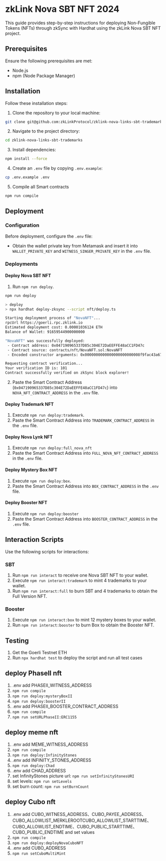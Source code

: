 # zkLink Nova SBT NFT 2024

This guide provides step-by-step instructions for deploying Non-Fungible Tokens (NFTs) through zkSync with Hardhat using the zkLink Nova SBT NFT project.

## Prerequisites

Ensure the following prerequisites are met:

- Node.js
- npm (Node Package Manager)

## Installation

Follow these installation steps:

1. Clone the repository to your local machine:

```bash
git clone git@github.com:zkLinkProtocol/zklink-nova-links-sbt-trademarks.git
```

2. Navigate to the project directory:

```bash
cd zklink-nova-links-sbt-trademarks
```

3. Install dependencies:

```bash
npm install --force
```

4. Create an `.env` file by copying `.env.example`:

```bash
cp .env.example .env
```

5. Compile all Smart contracts

```bash
npm run compile
```

## Deployment

### Configuration

Before deployment, configure the `.env` file:

- Obtain the wallet private key from Metamask and insert it into `WALLET_PRIVATE_KEY` and `WITNESS_SINGER_PRIVATE_KEY` in the `.env` file.

### Deployments

#### Deploy Nova SBT NFT

1. Run `npm run deploy`.

```bash
npm run deploy

> deploy
> npx hardhat deploy-zksync --script nft/deploy.ts

Starting deployment process of "NovaNFT"...
rpcUrl https://goerli.rpc.zklink.io
Estimated deployment cost: 0.00001036124 ETH
Balance of Wallet: 91659544900000000

"NovaNFT" was successfully deployed:
 - Contract address: 0x047190965337D85c304E72DaEEFFE48aCC1FD47c
 - Contract source: contracts/nft/NovaNFT.sol:NovaNFT
 - Encoded constructor arguments: 0x0000000000000000000000008f9fac43a6740eba56b89d146841c5ed2d3665dd

Requesting contract verification...
Your verification ID is: 101
Contract successfully verified on zkSync block explorer!
```

2. Paste the Smart Contract Address (`0x047190965337D85c304E72DaEEFFE48aCC1FD47c`) into `NOVA_NFT_CONTRACT_ADDRESS` in the `.env` file.

#### Deploy Trademark NFT

1. Execute `npm run deploy:trademark`.
2. Paste the Smart Contract Address into `TRADEMARK_CONTRACT_ADDRESS` in the `.env` file.

#### Deploy Nova Lynk NFT

1. Execute `npm run deploy:full_nova_nft`
2. Paste the Smart Contract Address into `FULL_NOVA_NFT_CONTRACT_ADDRESS` in the `.env` file.

#### Deploy Mystery Box NFT

1. Execute `npm run deploy:box`.
2. Paste the Smart Contract Address into `BOX_CONTRACT_ADDRESS` in the `.env` file.

#### Deploy Booster NFT

1. Execute `npm run deploy:booster`
2. Paste the Smart Contract Address into `BOOSTER_CONTRACT_ADDRESS` in the `.env` file.

## Interaction Scripts

Use the following scripts for interactions:

### SBT

1. Run `npm run interact` to receive one Nova SBT NFT to your wallet.
2. Execute `npm run interact:trademark` to mint 4 trademarks to your wallet.
3. Run `npm run interact:full` to burn SBT and 4 trademarks to obtain the Full Version NFT.

### Booster

1. Execute `npm run interact:box` to mint 12 mystery boxes to your wallet.
2. Run `npm run interact:booster` to burn Box to obtain the Booster NFT.

## Testing

1. Get the Goerli Testnet ETH
2. Run `npx hardhat test` to deploy the script and run all test cases

## deploy PhaseII nft 
1. .env add  PHASEII_WITNESS_ADDRESS
2. `npm run compile`
4. `npm run deploy:mysteryBoxII`
5. `npm run deploy:boosterII`
6. .env add PHASEII_BOOSTER_CONTRACT_ADDRESS
7. `npm run compile`
8. `npm run setURLPhaseII:ERC1155`

## deploy meme nft
1. .env add MEME_WITNESS_ADDRESS
2. `npm run compile` 
3. `npm run deploy:InfinityStones` 
4. .env add INFINITY_STONES_ADDRESS
5. `npm run deploy:Chad` 
6. .env add CHAD_ADDRESS
7. set InfinityStones picture url:  `npm run setInfinityStonesURI` 
8. set levels: `npm run setLevels` 
9. set burn count: `npm run setBurnCount` 


## deploy Cubo nft
1. .env add CUBO_WITNESS_ADDRESS、CUBO_PAYEE_ADDRESS、CUBO_ALLOWLIST_MERKLEROOTCUBO_ALLOWLIST_STARTTIME、
CUBO_ALLOWLIST_ENDTIME、CUBO_PUBLIC_STARTTIME、CUBO_PUBLIC_ENDTIME and set values
2. `npm run compile` 
3. `npm run deploy:deployNovaCuboNFT`
4. .env add CUBO_ADDRESS
5. `npm run setCuboMultiMint` 


